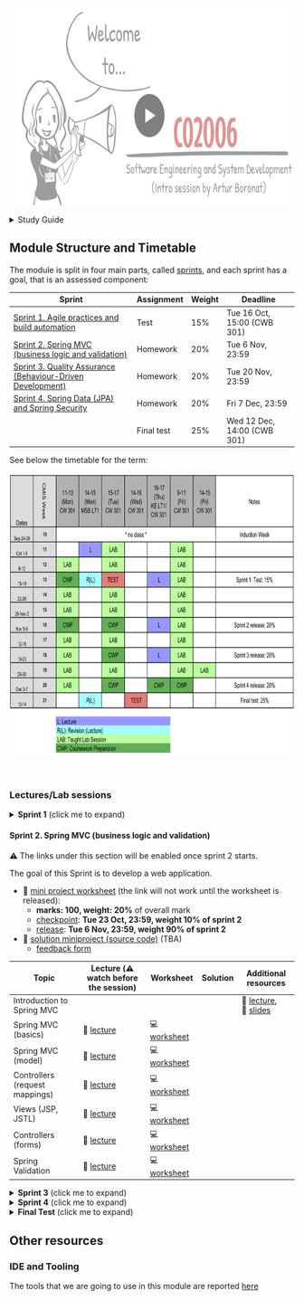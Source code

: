 <link rel='stylesheet' href='./web/swiss.css'/>

<a href="https://leicester.cloud.panopto.eu/Panopto/Pages/Viewer.aspx?id=69fe1611-62b5-4d3a-b556-a96800b4f2bc"><img src="web/L0_thumbnail_play.png" alt="CO2006 introductory session" height="350" width="800"></a>


<details><summary>Study Guide</summary>

## Study Guide

The **study guide** is available :notebook_with_decorative_cover: [here](./CO2006-studyguide-18-19.pdf).

</details>

## Module Structure and Timetable 

The module is split in four main parts, called [sprints](https://en.wikipedia.org/wiki/Scrum_(software_development)#Sprint), and each sprint has a goal, that is an assessed component:

| Sprint | Assignment | Weight | Deadline |
|--|--|--|--|
| [Sprint 1. Agile practices and build automation](#sprint-1-agile-practices-and-build-automation) | Test | 15% | Tue 16 Oct, 15:00 (CWB 301) |
| [Sprint 2. Spring MVC (business logic and validation)](#sprint-2-spring-mvc-business-logic-and-validation) | Homework | 20% | Tue 6 Nov, 23:59 |
| [Sprint 3. Quality Assurance (Behaviour-Driven Development)](#sprint-3-quality-assurance-behaviour-driven-development) | Homework | 20% | Tue 20 Nov, 23:59 |
| [Sprint 4. Spring Data (JPA) and Spring Security](#sprint-4-spring-data-jpa-and-spring-security) | Homework | 20% | Fri 7 Dec, 23:59 |
|  | Final test | 25% | Wed 12 Dec, 14:00 (CWB 301) |

See below the timetable for the term:

<img src="web/sampletimetable.png" alt="CO2006 timetable" height="500" width="800">


<br />
<br />
<br />



### Lectures/Lab sessions

<details><summary><b>Sprint 1</b> (click me to expand)</summary>

#### Sprint 1. Agile practices and build automation

The goal for this sprint is a test on agile practices in software development, Groovy and Gradle:
* :dart: **TEST: Tuesday 16th October, CW3 Lab (out of 100, weight: 15%): 15:00-15:50**
* :nerd_face: Contents to be assessed in the test summarised [here](./sprint1.test.md#contents-for-test-sprint-1)
  * The **revision session** will be on **Monday 15 October, 14:00, in Brookfield Lecture Theatre**
* :computer: A sample test is available [here](https://bit.ly/2DE8j1I) (this is a link to Blackboard and you need to be signed in for it to work)

&nbsp;&nbsp;&nbsp;&nbsp;&nbsp;&nbsp;&nbsp;&nbsp;&nbsp;&nbsp;&nbsp;&nbsp;&nbsp;&nbsp;&nbsp;&nbsp;&nbsp;&nbsp;&nbsp;&nbsp;&nbsp;&nbsp;&nbsp;&nbsp;&nbsp;&nbsp;&nbsp;&nbsp;&nbsp;&nbsp;&nbsp;&nbsp;&nbsp;&nbsp;&nbsp;&nbsp;&nbsp;&nbsp;&nbsp;&nbsp;&nbsp;&nbsp;&nbsp;&nbsp;&nbsp;&nbsp;&nbsp;&nbsp;&nbsp;&nbsp;&nbsp;&nbsp;&nbsp;&nbsp;<img src="web/bannerSessions.png" alt="what to do in lab sessions" height="200" width="600">

| Topic | Lecture  (:warning: watch before the session) | Worksheet | Solution | Additional resources | 
|--|--|--|--|--|
| Introduction to Build Automation | - | - | - | :movie_camera: [lecture](https://leicester.cloud.panopto.eu/Panopto/Pages/Viewer.aspx?id=a4e9fc02-2df3-4a00-b55b-a96d00c81305), <br/> :notebook_with_decorative_cover: [slides](./lectureNotes/sprint1.lecture.pdf), <br/>:movie_camera: [Waterfall Fundamentals and Its Problems (21:14)](https://app.pluralsight.com/player?course=agile-fundamentals&author=stephen-haunts&name=agile-fundamentals-m2&clip=0&mode=live), <br/> :movie_camera: [What is agile all about? (28:41)](https://app.pluralsight.com/player?course=agile-fundamentals&author=stephen-haunts&name=agile-fundamentals-m3&clip=0&mode=live), <br/> :movie_camera: [Common agile misconceptions (20:12)](https://app.pluralsight.com/player?course=agile-fundamentals&author=stephen-haunts&name=agile-fundamentals-m4&clip=0&mode=live),<br/> :movie_camera: [Advantages and disadvantages (18:48)](https://app.pluralsight.com/player?course=agile-fundamentals&author=stephen-haunts&name=agile-fundamentals-m5&clip=0&mode=live) |
| Integrated Development Environments (IDEs)	 | :movie_camera: [Intro to IDEs (19:33)](https://leicester.cloud.panopto.eu/Panopto/Pages/Viewer.aspx?id=9624f170-8536-4ad6-9655-a96500e049e9), <br/> :movie_camera: [Pair programming (16:05)](https://leicester.cloud.panopto.eu/Panopto/Pages/Viewer.aspx?id=a21e8ac3-d6ee-4ccc-bf7b-a96c00a0af9c) | :computer: [worksheet](./sprint1/IDE_exercises/) |  | :notebook_with_decorative_cover: lecture notes ([PDF](./lectureNotes/sprint1.lab1.IDE.pdf), [HTML](./lectureNotes/sprint1.lab1.IDE.md)) |
| Groovy (basic syntax and collections) | :movie_camera: [Intro to Groovy (26:35)](https://app.pluralsight.com/player?course=groovy-fundamentals&author=jeremy-jarrell&name=groovy-fundamentals-m1&clip=0&mode=live) | :computer: [worksheet](./sprint1/Groovy_exercises/) | :computer: [solution](./sprint1/Groovy_exercises_solution/src/solution/exercises_solutions.groovy) | :notebook_with_decorative_cover: lecture notes ([PDF](./lectureNotes/sprint1.lab2.Groovy.pdf), [HTML](./lectureNotes/sprint1.lab2.Groovy.md)) <br/> :movie_camera: [Groovy's basic syntax (31:13)](https://app.pluralsight.com/player?course=groovy-fundamentals&author=jeremy-jarrell&name=groovy-fundamentals-m2&clip=0&mode=live) |  
|  Gradle (tasks and dependencies)  		| :movie_camera: [Intro to Gradle (18:59)](https://app.pluralsight.com/player?course=gradle-fundamentals&author=kevin-jones&name=gradle-fundamentals-m1&clip=0&mode=live), <br/>  :movie_camera: [Tasks (20:50)](https://app.pluralsight.com/player?course=gradle-fundamentals&author=kevin-jones&name=gradle-fundamentals-m2&clip=0&mode=live) | :computer: [worksheet](./sprint1/Gradle_ex01/) | :computer: [solution](./sprint1/Gradle_ex01_solution/build.gradle) | :movie_camera: [Task dependencies (17:18)](https://app.pluralsight.com/player?course=gradle-fundamentals&author=kevin-jones&name=gradle-fundamentals-m3&clip=0&mode=live), <br/> :movie_camera: [Typed tasks (11:36)](https://app.pluralsight.com/player?course=gradle-fundamentals&author=kevin-jones&name=gradle-fundamentals-m4&clip=0&mode=live),<br/> :notebook_with_decorative_cover: lecture notes ([PDF](./lectureNotes/sprint1.lab3.Gradle.pdf), [HTML](./lectureNotes/sprint1.lab3.Gradle.md)), <br/> :movie_camera: [webcast (questions on Buildship)](https://leicester.cloud.panopto.eu/Panopto/Pages/Viewer.aspx?id=ad336c72-edd0-48c2-a4d6-a97300a4fae9) |
| Gradle (Plugins - Java, Groovy, external dependencies) 		| :movie_camera: [Java projects (18:59)](https://app.pluralsight.com/player?course=gradle-fundamentals&author=kevin-jones&name=gradle-fundamentals-m5&clip=0&mode=live)* | :computer: [worksheet](./sprint1/Gradle_ex02/) | :computer: [solution](./sprint1/Gradle_ex02_solution/) | :notebook_with_decorative_cover: lecture notes ([PDF](./lectureNotes/sprint1.lab4.Gradle.pdf), [HTML](./lectureNotes/sprint1.lab4.Gradle.md)), <br/> :movie_camera: [External dependencies (24:15)](https://app.pluralsight.com/player?course=gradle-fundamentals&author=kevin-jones&name=gradle-fundamentals-m5&clip=0&mode=live)  | 
| Gradle (external dependencies, testing, wrapper) 		| :movie_camera: [Testing (16:13)](https://app.pluralsight.com/player?course=gradle-fundamentals&author=kevin-jones&name=gradle-fundamentals-m7&clip=0&mode=live) | :computer: [worksheet](./sprint1/Gradle_ex03/) | :computer: [solution](./sprint1/Gradle_ex03_solution/)  | :notebook_with_decorative_cover: lecture notes ([PDF](./lectureNotes/sprint1.lab5.Gradle.pdf), [HTML](./lectureNotes/sprint1.lab5.Gradle.md)) | 
| Revision 		| :movie_camera: [revision](https://leicester.cloud.panopto.eu/Panopto/Pages/Viewer.aspx?id=55abaa08-2cc1-4090-afc4-a97a00d6b638) |  |  | :notebook_with_decorative_cover: [slides](./lectureNotes/sprint1.revision.pdf) | 


\* Skip `Writing a multi-project build`

<br />
<br />
<br />

</details> 

#### Sprint 2. Spring MVC (business logic and validation)

:warning: The links under this section will be enabled once sprint 2 starts. 

The goal of this Sprint is to develop a web application. 

* :dart: [mini project worksheet](./miniproject.md) (the link will not work until the worksheet is released):
  * **marks: 100, weight: 20%** of overall mark
  * [checkpoint](): **Tue 23 Oct, 23:59, weight 10% of sprint 2**
  * [release](): **Tue 6 Nov, 23:59, weight 90% of sprint 2**
* :loudspeaker: [solution miniproject (source code)]() (TBA)
  * [feedback form]()

| Topic | Lecture  (:warning: watch before the session) | Worksheet | Solution | Additional resources | 
|--|--|--|--|--|
| Introduction to Spring MVC				|  |  | | :movie_camera: [lecture](https://leicester.cloud.panopto.eu/Panopto/Pages/Viewer.aspx?id=b9485004-f43e-4da0-bd86-a97d00f85ec6), <br/>  :notebook_with_decorative_cover: [slides](./lectureNotes/sprint2.lecture.pdf) | 
| Spring MVC (basics)					| :movie_camera: [lecture]() | :computer: [worksheet]() |  | | 
| Spring MVC (model)						| :movie_camera: [lecture]() | :computer: [worksheet]() |  | |
| Controllers (request mappings) 		| :movie_camera: [lecture]() | :computer: [worksheet]() |  | |
| Views (JSP, JSTL)						| :movie_camera: [lecture]() | :computer: [worksheet]() |  | |
| Controllers (forms)			 		| :movie_camera: [lecture]() | :computer: [worksheet]() |  | |
| Spring Validation						| :movie_camera: [lecture]() | :computer: [worksheet]() |  | |



<details><summary><b>Sprint 3</b> (click me to expand)</summary>


<br />
<br />
<br />


#### Sprint 3. Quality Assurance (Behaviour-Driven Development)

:warning: The links under this section will be enabled once sprint 3 starts.

The goal of this Sprint is to develop a web application:
* :dart: [mini project worksheet](./miniproject.md) (the link will not work until the worksheet is released):
  * **marks: 100, weight: 20%** of overall mark
  * [checkpoint](): **Tue 13 Nov, 23:59, weight 10% of sprint 3**
  * [release](): **Tue 20 Nov, 23:59, weight 90% of sprint 3**
* :loudspeaker: [solution miniproject (source code)]() (TBA)
  * [feedback form]()
  
| Topic | Lecture  (:warning: watch before the session) | Worksheet | Solution | Additional resources | 
|--|--|--|--|--|
| Introduction to Quality Assurance			|  |  | | :movie_camera: [lecture](), <br/>  :notebook_with_decorative_cover: [slides]() | 
| TDD with JUnit/Hamcrest			|  :movie_camera: [lecture]() | :computer: [worksheet]() |  | |
| Triangulation 						|  :movie_camera: [lecture]() | :computer: [worksheet]() |  | |
| Spock 								| :movie_camera: [lecture]() | :computer: [worksheet]() |  | |
| Spring Test Framework				|  :movie_camera: [lecture]() | :computer: [worksheet]() |  | |
| Testing criteria			 		|  :movie_camera: [lecture]() | :computer: [worksheet]() |  | |



<br />
<br />
<br />

</details>

<details><summary><b>Sprint 4</b> (click me to expand)</summary>

#### Sprint 4. Spring Data (JPA) and Spring Security

:warning: The links under this section will be enabled once sprint 4 starts.

The goal of this Sprint is to develop a web application:
* :dart: [mini project worksheet](./miniproject.md) (the link will not work until the worksheet is released):
  * **marks: 100, weight: 20%** of overall mark
  * [checkpoint](): **Thu 29 Nov, 23:59, weight 10% of sprint 4**
  * [release](): **Fri 7 Dec, 23:59, weight 90% of sprint 4**
* :loudspeaker: [solution miniproject (source code)]() (TBA)
  * [feedback form]()

| Topic | Lecture  (:warning: watch before the session) | Worksheet | Solution | Additional resources | 
|--|--|--|--|--|
| Intro to Spring Data/Security			|  |  | | :movie_camera: [lecture](), <br/>  :notebook_with_decorative_cover: [slides]() | 
| Revision SQL |  |  :computer:[exercise 01](./ex01.md)  <br/> :movie_camera: [explanation]() |  | |
| ORM problem | :movie_camera: [ORM1 (16:53)]() | :computer: [exercise 02](./sprint4.ex02/)  <br/> :movie_camera:[explanation]() |  |  |
| ORM solution (JPA) | :movie_camera: [ORM2 (15:11)]() |  :computer:[exercise 03](./sprint4.ex03/) <br/> :movie_camera:[explanation]() |  |  |
| Spring Data | :movie_camera: [ORM3 (25:04)]() |  :computer: [exercise 04](./sprint4.ex04/) <br/> :movie_camera: [explanation]() |  |   |   |
| Spring Data |  | :computer: [exercise 05](./sprint4.ex05/) <br/> :movie_camera:  [explanation]() | |  |  |
| Spring Security  | :movie_camera: [Spring Security (54:14)]() |  :computer: [exercise 06](./sprint4.ex06/) <br/> :movie_camera: [explanation]() |  |  | Watch the lecture, fetch ex06 and watch its explanation. |  


<br />
<br />
<br />

</details>

<details><summary><b>Final Test</b> (click me to expand)</summary>

#### Final test (assessed coursework)

* :dart: **Final Test (covering sprints 2, 3 and 4): Wednesday 12th December, 14:00-15:00**
* :nerd_face: Contents to be assessed in the test summarised here
  * The **revision session** will be on **Monday 10th December, 14:00, in KE LT2**
* :computer: A sample test can be found [here]()


<br />
<br />
<br />

</details>

## Other resources

### IDE and Tooling

The tools that we are going to use in this module are reported [here](./tooling.md)   






